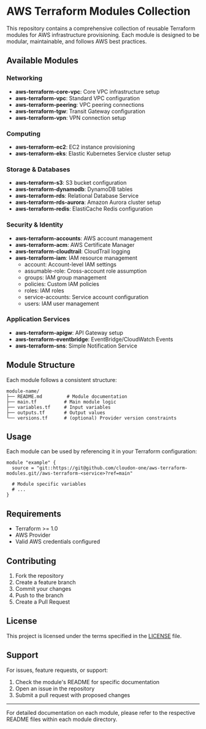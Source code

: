 # AWS Terraform Modules Collection

This repository contains a comprehensive collection of reusable Terraform modules for AWS infrastructure provisioning. Each module is designed to be modular, maintainable, and follows AWS best practices.

## Available Modules

### Networking
- **aws-terraform-core-vpc**: Core VPC infrastructure setup
- **aws-terraform-vpc**: Standard VPC configuration
- **aws-terraform-peering**: VPC peering connections
- **aws-terraform-tgw**: Transit Gateway configuration
- **aws-terraform-vpn**: VPN connection setup

### Computing
- **aws-terraform-ec2**: EC2 instance provisioning
- **aws-terraform-eks**: Elastic Kubernetes Service cluster setup

### Storage & Databases
- **aws-terraform-s3**: S3 bucket configuration
- **aws-terraform-dynamodb**: DynamoDB tables
- **aws-terraform-rds**: Relational Database Service
- **aws-terraform-rds-aurora**: Amazon Aurora cluster setup
- **aws-terraform-redis**: ElastiCache Redis configuration

### Security & Identity
- **aws-terraform-accounts**: AWS account management
- **aws-terraform-acm**: AWS Certificate Manager
- **aws-terraform-cloudtrail**: CloudTrail logging
- **aws-terraform-iam**: IAM resource management
  - account: Account-level IAM settings
  - assumable-role: Cross-account role assumption
  - groups: IAM group management
  - policies: Custom IAM policies
  - roles: IAM roles
  - service-accounts: Service account configuration
  - users: IAM user management

### Application Services
- **aws-terraform-apigw**: API Gateway setup
- **aws-terraform-eventbridge**: EventBridge/CloudWatch Events
- **aws-terraform-sns**: Simple Notification Service

## Module Structure
Each module follows a consistent structure:
```
module-name/
├── README.md         # Module documentation
├── main.tf          # Main module logic
├── variables.tf     # Input variables
├── outputs.tf       # Output values
└── versions.tf      # (optional) Provider version constraints
```

## Usage

Each module can be used by referencing it in your Terraform configuration:

```hcl
module "example" {
  source = "git::https://git@github.com/cloudon-one/aws-terraform-modules.git//aws-terraform-<service>?ref=main"
  
  # Module specific variables
  # ...
}
```

## Requirements

- Terraform >= 1.0
- AWS Provider
- Valid AWS credentials configured

## Contributing

1. Fork the repository
2. Create a feature branch
3. Commit your changes
4. Push to the branch
5. Create a Pull Request

## License

This project is licensed under the terms specified in the [LICENSE](LICENSE) file.

## Support

For issues, feature requests, or support:
1. Check the module's README for specific documentation
2. Open an issue in the repository
3. Submit a pull request with proposed changes

---

For detailed documentation on each module, please refer to the respective README files within each module directory.